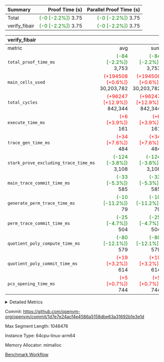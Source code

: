 | Summary | Proof Time (s) | Parallel Proof Time (s) |
|:---|---:|---:|
| Total | <span style='color: green'>(-0 [-2.2%])</span> 3.75 | <span style='color: green'>(-0 [-2.2%])</span> 3.75 |
| verify_fibair | <span style='color: green'>(-0 [-2.2%])</span> 3.75 | <span style='color: green'>(-0 [-2.2%])</span> 3.75 |


| verify_fibair |||||
|:---|---:|---:|---:|---:|
|metric|avg|sum|max|min|
| `total_proof_time_ms ` | <span style='color: green'>(-84 [-2.2%])</span> 3,753 | <span style='color: green'>(-84 [-2.2%])</span> 3,753 | <span style='color: green'>(-84 [-2.2%])</span> 3,753 | <span style='color: green'>(-84 [-2.2%])</span> 3,753 |
| `main_cells_used     ` | <span style='color: red'>(+194508 [+0.6%])</span> 30,203,782 | <span style='color: red'>(+194508 [+0.6%])</span> 30,203,782 | <span style='color: red'>(+194508 [+0.6%])</span> 30,203,782 | <span style='color: red'>(+194508 [+0.6%])</span> 30,203,782 |
| `total_cycles        ` | <span style='color: red'>(+96247 [+12.9%])</span> 842,344 | <span style='color: red'>(+96247 [+12.9%])</span> 842,344 | <span style='color: red'>(+96247 [+12.9%])</span> 842,344 | <span style='color: red'>(+96247 [+12.9%])</span> 842,344 |
| `execute_time_ms     ` | <span style='color: red'>(+6 [+3.9%])</span> 161 | <span style='color: red'>(+6 [+3.9%])</span> 161 | <span style='color: red'>(+6 [+3.9%])</span> 161 | <span style='color: red'>(+6 [+3.9%])</span> 161 |
| `trace_gen_time_ms   ` | <span style='color: red'>(+34 [+7.6%])</span> 484 | <span style='color: red'>(+34 [+7.6%])</span> 484 | <span style='color: red'>(+34 [+7.6%])</span> 484 | <span style='color: red'>(+34 [+7.6%])</span> 484 |
| `stark_prove_excluding_trace_time_ms` | <span style='color: green'>(-124 [-3.8%])</span> 3,108 | <span style='color: green'>(-124 [-3.8%])</span> 3,108 | <span style='color: green'>(-124 [-3.8%])</span> 3,108 | <span style='color: green'>(-124 [-3.8%])</span> 3,108 |
| `main_trace_commit_time_ms` | <span style='color: green'>(-33 [-5.3%])</span> 585 | <span style='color: green'>(-33 [-5.3%])</span> 585 | <span style='color: green'>(-33 [-5.3%])</span> 585 | <span style='color: green'>(-33 [-5.3%])</span> 585 |
| `generate_perm_trace_time_ms` | <span style='color: green'>(-10 [-11.2%])</span> 79 | <span style='color: green'>(-10 [-11.2%])</span> 79 | <span style='color: green'>(-10 [-11.2%])</span> 79 | <span style='color: green'>(-10 [-11.2%])</span> 79 |
| `perm_trace_commit_time_ms` | <span style='color: green'>(-25 [-4.7%])</span> 504 | <span style='color: green'>(-25 [-4.7%])</span> 504 | <span style='color: green'>(-25 [-4.7%])</span> 504 | <span style='color: green'>(-25 [-4.7%])</span> 504 |
| `quotient_poly_compute_time_ms` | <span style='color: green'>(-80 [-12.1%])</span> 579 | <span style='color: green'>(-80 [-12.1%])</span> 579 | <span style='color: green'>(-80 [-12.1%])</span> 579 | <span style='color: green'>(-80 [-12.1%])</span> 579 |
| `quotient_poly_commit_time_ms` | <span style='color: red'>(+19 [+3.2%])</span> 614 | <span style='color: red'>(+19 [+3.2%])</span> 614 | <span style='color: red'>(+19 [+3.2%])</span> 614 | <span style='color: red'>(+19 [+3.2%])</span> 614 |
| `pcs_opening_time_ms ` | <span style='color: red'>(+5 [+0.7%])</span> 744 | <span style='color: red'>(+5 [+0.7%])</span> 744 | <span style='color: red'>(+5 [+0.7%])</span> 744 | <span style='color: red'>(+5 [+0.7%])</span> 744 |



<details>
<summary>Detailed Metrics</summary>

|  | verify_program_compile_ms | total_cells | stark_prove_excluding_trace_time_ms | quotient_poly_compute_time_ms | quotient_poly_commit_time_ms | perm_trace_commit_time_ms | pcs_opening_time_ms | main_trace_commit_time_ms |
| --- | --- | --- | --- | --- | --- | --- | --- |
|  | 3 | 65,536 | 70 | 3 | 13 | 0 | 34 | 17 | 

| air_name | rows | quotient_deg | main_cols | interactions | constraints | cells |
| --- | --- | --- | --- | --- | --- | --- |
| AccessAdapterAir<2> |  | 4 |  | 5 | 12 |  | 
| AccessAdapterAir<4> |  | 4 |  | 5 | 12 |  | 
| AccessAdapterAir<8> |  | 4 |  | 5 | 12 |  | 
| FibonacciAir | 32,768 | 1 | 2 |  | 5 | 65,536 | 
| FriReducedOpeningAir |  | 4 |  | 35 | 59 |  | 
| NativePoseidon2Air<BabyBearParameters>, 1> |  | 4 |  | 31 | 302 |  | 
| PhantomAir |  | 4 |  | 3 | 4 |  | 
| ProgramAir |  | 1 |  | 1 | 4 |  | 
| VariableRangeCheckerAir |  | 1 |  | 1 | 4 |  | 
| VmAirWrapper<BranchNativeAdapterAir, BranchEqualCoreAir<1> |  | 2 |  | 11 | 23 |  | 
| VmAirWrapper<JalNativeAdapterAir, JalCoreAir> |  | 4 |  | 7 | 6 |  | 
| VmAirWrapper<NativeAdapterAir<2, 0>, PublicValuesCoreAir> |  | 4 |  | 11 | 22 |  | 
| VmAirWrapper<NativeAdapterAir<2, 1>, FieldArithmeticCoreAir> |  | 4 |  | 15 | 23 |  | 
| VmAirWrapper<NativeLoadStoreAdapterAir<1>, NativeLoadStoreCoreAir<1> |  | 4 |  | 15 | 24 |  | 
| VmAirWrapper<NativeVectorizedAdapterAir<4>, FieldExtensionCoreAir> |  | 4 |  | 15 | 23 |  | 
| VmConnectorAir |  | 4 |  | 3 | 8 |  | 
| VolatileBoundaryAir |  | 4 |  | 4 | 16 |  | 

| group | trace_gen_time_ms | total_proof_time_ms | total_cycles | total_cells | stark_prove_excluding_trace_time_ms | quotient_poly_compute_time_ms | quotient_poly_commit_time_ms | perm_trace_commit_time_ms | pcs_opening_time_ms | main_trace_commit_time_ms | main_cells_used | generate_perm_trace_time_ms | execute_time_ms |
| --- | --- | --- | --- | --- | --- | --- | --- | --- | --- | --- | --- | --- | --- |
| verify_fibair | 484 | 3,753 | 842,344 | 82,499,608 | 3,108 | 579 | 614 | 504 | 744 | 585 | 30,203,782 | 79 | 161 | 

| group | air_name | rows | prep_cols | perm_cols | main_cols | cells |
| --- | --- | --- | --- | --- | --- | --- |
| verify_fibair | AccessAdapterAir<2> | 131,072 |  | 16 | 11 | 3,538,944 | 
| verify_fibair | AccessAdapterAir<4> | 65,536 |  | 16 | 13 | 1,900,544 | 
| verify_fibair | AccessAdapterAir<8> | 32,768 |  | 16 | 17 | 1,081,344 | 
| verify_fibair | FriReducedOpeningAir | 512 |  | 76 | 64 | 71,680 | 
| verify_fibair | NativePoseidon2Air<BabyBearParameters>, 1> | 8,192 |  | 36 | 348 | 3,145,728 | 
| verify_fibair | PhantomAir | 16,384 |  | 8 | 6 | 229,376 | 
| verify_fibair | ProgramAir | 8,192 |  | 8 | 10 | 147,456 | 
| verify_fibair | VariableRangeCheckerAir | 262,144 | 2 | 8 | 1 | 2,359,296 | 
| verify_fibair | VmAirWrapper<BranchNativeAdapterAir, BranchEqualCoreAir<1> | 262,144 |  | 28 | 23 | 13,369,344 | 
| verify_fibair | VmAirWrapper<JalNativeAdapterAir, JalCoreAir> | 32,768 |  | 12 | 10 | 720,896 | 
| verify_fibair | VmAirWrapper<NativeAdapterAir<2, 1>, FieldArithmeticCoreAir> | 524,288 |  | 20 | 30 | 26,214,400 | 
| verify_fibair | VmAirWrapper<NativeLoadStoreAdapterAir<1>, NativeLoadStoreCoreAir<1> | 524,288 |  | 20 | 31 | 26,738,688 | 
| verify_fibair | VmAirWrapper<NativeVectorizedAdapterAir<4>, FieldExtensionCoreAir> | 8,192 |  | 20 | 40 | 491,520 | 
| verify_fibair | VmConnectorAir | 2 | 1 | 8 | 4 | 24 | 
| verify_fibair | VolatileBoundaryAir | 131,072 |  | 8 | 11 | 2,490,368 | 

</details>


Commit: https://github.com/openvm-org/openvm/commit/1d7e7e24acf4e4586a5158dbe63a31692b1e3e1d

Max Segment Length: 1048476

Instance Type: 64cpu-linux-arm64

Memory Allocator: mimalloc

[Benchmark Workflow](https://github.com/openvm-org/openvm/actions/runs/12683603536)
